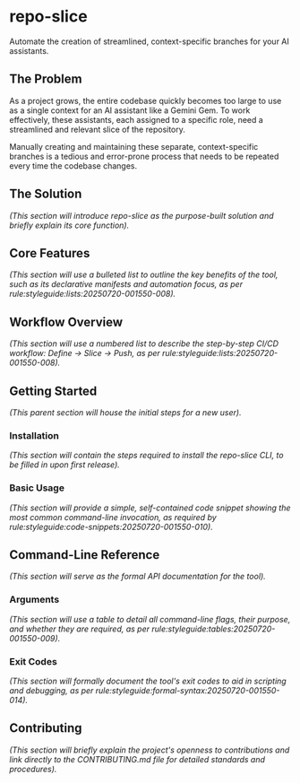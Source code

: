 # repo-slice

Automate the creation of streamlined, context-specific branches for your AI assistants.

## The Problem

As a project grows, the entire codebase quickly becomes too large to use as a single context for an AI assistant like a Gemini Gem. To work effectively, these assistants, each assigned to a specific role, need a streamlined and relevant slice of the repository.

Manually creating and maintaining these separate, context-specific branches is a tedious and error-prone process that needs to be repeated every time the codebase changes.

## The Solution

*(This section will introduce repo-slice as the purpose-built solution and briefly explain its core function).*

## Core Features

*(This section will use a bulleted list to outline the key benefits of the tool, such as its declarative manifests and automation focus, as per rule:styleguide:lists:20250720-001550-008).*

## Workflow Overview

*(This section will use a numbered list to describe the step-by-step CI/CD workflow: Define -> Slice -> Push, as per rule:styleguide:lists:20250720-001550-008).*

## Getting Started

*(This parent section will house the initial steps for a new user).*

### Installation

*(This section will contain the steps required to install the repo-slice CLI, to be filled in upon first release).*

### Basic Usage

*(This section will provide a simple, self-contained code snippet showing the most common command-line invocation, as required by rule:styleguide:code-snippets:20250720-001550-010).*

## Command-Line Reference

*(This section will serve as the formal API documentation for the tool).*

### Arguments

*(This section will use a table to detail all command-line flags, their purpose, and whether they are required, as per rule:styleguide:tables:20250720-001550-009).*

### Exit Codes

*(This section will formally document the tool's exit codes to aid in scripting and debugging, as per rule:styleguide:formal-syntax:20250720-001550-014).*

## Contributing

*(This section will briefly explain the project's openness to contributions and link directly to the CONTRIBUTING.md file for detailed standards and procedures).*